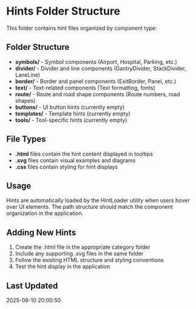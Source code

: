﻿# Hints Folder Structure

This folder contains hint files organized by component type:

## Folder Structure

- **symbols/** - Symbol components (Airport, Hospital, Parking, etc.)
- **divider/** - Divider and line components (GantryDivider, StackDivider, LaneLine)
- **border/** - Border and panel components (ExitBorder, Panel, etc.)
- **text/** - Text-related components (Text formatting, fonts)
- **route/** - Route and road shape components (Route numbers, road shapes)
- **buttons/** - UI button hints (currently empty)
- **templates/** - Template hints (currently empty)
- **tools/** - Tool-specific hints (currently empty)

## File Types

- **.html** files contain the hint content displayed in tooltips
- **.svg** files contain visual examples and diagrams
- **.css** files contain styling for hint displays

## Usage

Hints are automatically loaded by the HintLoader utility when users hover over UI elements. The path structure should match the component organization in the application.

## Adding New Hints

1. Create the .html file in the appropriate category folder
2. Include any supporting .svg files in the same folder
3. Follow the existing HTML structure and styling conventions
4. Test the hint display in the application

## Last Updated

2025-08-10 20:00:50
